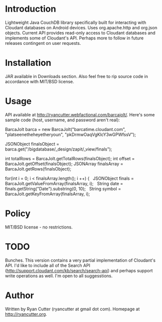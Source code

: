 Introduction
============

Lightweight Java CouchDB library specifically built for interacting with Cloudant databases on Android devices. Uses org.apache.http and org.json objects. Current API provides read-only access to Cloudant databases and implements some of Cloudant's API. Perhaps more to follow in future releases contingent on user requests.

Installation
============

JAR available in Downloads section. Also feel free to rip source code in accordance with MIT/BSD license.

Usage
=====

API available at http://ryancutter.webfactional.com/barcajolt/. Here's some sample code (host, username, and password aren't real): 

BarcaJolt barca = new BarcaJolt("barcatime.cloudant.com", "platseenetheheyetheryoun", "pkDrmwOaqVgKlcY3wGPWfssV");
    	
JSONObject finalsObject = barca.get("/bigdatabase/_design/zapit/_view/finals");

int totalRows = BarcaJolt.getTotalRows(finalsObject);
int offset = BarcaJolt.getOffset(finalsObject);
JSONArray finalsArray = BarcaJolt.getRows(finalsObject);

for(int i = 0; i < finalsArray.length(); i ++) {
&nbsp;&nbsp;JSONObject finals = BarcaJolt.getValueFromArray(finalsArray, i);
&nbsp;&nbsp;String date = finals.getString("Date").substring(0, 10);
&nbsp;&nbsp;String symbol = BarcaJolt.getKeyFromArray(finalsArray, i);

Policy
======

MIT/BSD license - no restrictions.

TODO
====

Bunches. This version contains a very partial implementation of Cloudant's API. I'd like to include all of the Search API (http://support.cloudant.com/kb/search/search-api) and perhaps support write operations as well. I'm open to all suggesstions. 

Author
======

Written by Ryan Cutter (ryancutter at gmail dot com).  Homepage at http://ryancutter.org.
